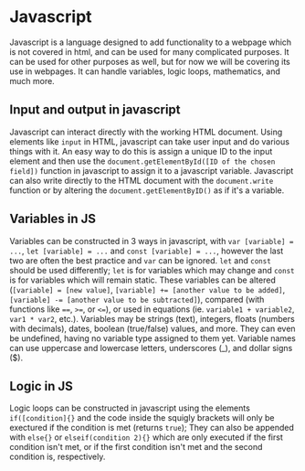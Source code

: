 # Javascript

Javascript is a language designed to add functionality to a webpage which is not covered in html, and can be used for many complicated purposes. It can be used for other purposes as well, but for now we will be covering its use in webpages. It can handle variables, logic loops, mathematics, and much more.

## Input and output in javascript

Javascript can interact directly with the working HTML document. Using elements like `input` in HTML, javascript can take user input and do various things with it. An easy way to do this is assign a unique ID to the input element and then use the `document.getElementById([ID of the chosen field])` function in javascript to assign it to a javascript variable. Javascript can also write directly to the HTML document with the `document.write` function or by altering the `document.getElementByID()` as if it's a variable.

## Variables in JS

Variables can be constructed in 3 ways in javascript, with `var [variable] = ...`, `let [variable] = ...` and `const [variable] = ...`, however the last two are often the best practice and `var` can be ignored. `let` and `const` should be used differently; `let` is for variables which may change and `const` is for variables which will remain static. These variables can be altered (`[variable] = [new value]`, `[variable] += [another value to be added]`, `[variable] -= [another value to be subtracted]`), compared (with functions like `==`, `>=`, or `<=`), or used in equations (ie. `variable1 + variable2`, `var1 * var2`, etc.). Variables may be strings (text), integers, floats (numbers with decimals), dates, boolean (true/false) values, and more. They can even be undefined, having no variable type assigned to them yet. Variable names can use uppercase and lowercase letters, underscores (_), and dollar signs ($).

## Logic in JS

Logic loops can be constructed in javascript using the elements `if([condition]{}` and the code inside the squigly brackets will only be exectured if the condition is met (returns `true`); They can also be appended with `else{}` or `elseif(condition 2){}` which are only executed if the first condition isn't met, or if the first condition isn't met and the second condition is, respectively.
